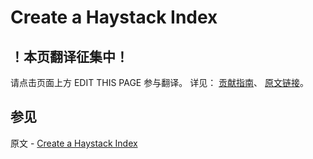 # Create a Haystack Index

## ！本页翻译征集中！

请点击页面上方 EDIT THIS PAGE 参与翻译。
详见：
[贡献指南]( https://github.com/JinMuInfo/MongoDB-Manual-zh/blob/master/CONTRIBUTING.md )、
[原文链接](  https://docs.mongodb.com/manual/tutorial/build-a-geohaystack-index/  )。

## 参见

原文 - [Create a Haystack Index]( https://docs.mongodb.com/manual/tutorial/build-a-geohaystack-index/ )

